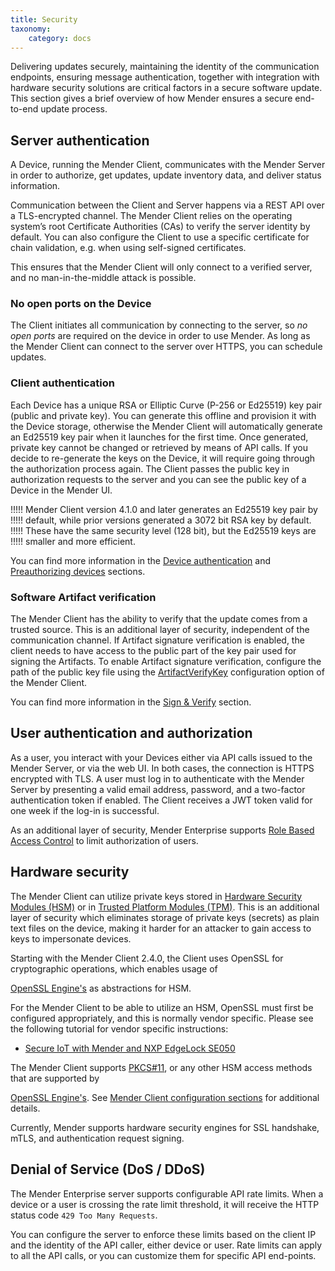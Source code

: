 ```yaml
---
title: Security
taxonomy:
    category: docs
---
```


Delivering updates securely, maintaining the identity of the communication
endpoints, ensuring message authentication, together with integration
with hardware security solutions are critical factors in a secure
software update. This section gives a brief overview of how Mender
ensures a secure end-to-end update process.

## Server authentication

A Device, running the Mender Client, communicates with the Mender Server in order
to authorize, get updates, update inventory data, and deliver status information.

Communication between the Client and Server happens via a REST API over a
TLS-encrypted channel. The Mender Client relies on the operating system’s root
Certificate Authorities (CAs) to verify the server identity by default. You can
also configure the Client to use a specific certificate for chain validation,
e.g. when using self-signed certificates.

This ensures that the Mender Client will only connect to a verified server, and
no man-in-the-middle attack is possible.


### No open ports on the Device

The Client initiates all communication by connecting to the server, so
*no open ports* are required on the device in order to use Mender. As long as
the Mender Client can connect to the server over HTTPS, you can schedule updates.


### Client authentication

Each Device has a unique RSA or Elliptic Curve (P-256 or Ed25519) key pair (public
and private key). You can generate this offline and provision it with the Device
storage, otherwise the Mender Client will automatically generate an Ed25519 key pair
when it launches for the first time. Once generated, private key cannot be changed
or retrieved by means of API calls. If you decide to re-generate the keys on the
Device, it will require going through the authorization process again. The Client
passes the public key in authorization requests to the server and you can see the
public key of a Device in the Mender UI.

<!-- AUTOVERSION: "version %"/ignore -->
!!!!! Mender Client version 4.1.0 and later generates an Ed25519 key pair by
!!!!! default, while prior versions generated a 3072 bit RSA key by default.
!!!!! These have the same security level (128 bit), but the Ed25519 keys are
!!!!! smaller and more efficient.

You can find more information in the
[Device authentication](../13.Device-authentication/docs.md)
and
[Preauthorizing devices](../../08.Server-integration/02.Preauthorizing-devices/docs.md)
sections.


### Software Artifact verification

The Mender Client has the ability to verify that the update comes from a
trusted source. This is an additional layer of security, independent of the
communication channel. If Artifact signature verification is enabled, the
client needs to have access to the public part of the key pair used for signing
the Artifacts.  To enable Artifact signature verification, configure the path
of the public key file using the
[ArtifactVerifyKey](../../03.Client-installation/07.Configuration/50.Configuration-options/docs.md#artifactverifykey)
configuration option of the Mender Client.

You can find more information in the
[Sign & Verify](../../06.Artifact-creation/07.Sign-and-verify/docs.md) section.


## User authentication and authorization

As a user, you interact with your Devices either via API calls issued to the
Mender Server, or via the web UI. In both cases, the connection is HTTPS
encrypted with TLS. A user must log in to authenticate with the Mender Server
by presenting a valid email address, password, and a two-factor authentication
token if enabled. The Client receives a JWT token valid for one week if the
log-in is successful.

As an additional layer of security, Mender Enterprise supports [Role Based Access
Control](../12.Role.Based.Access.Control/docs.md) to limit authorization of users.


## Hardware security

The Mender Client can utilize private keys stored in [Hardware Security
Modules (HSM)](https://en.wikipedia.org/wiki/Hardware_security_module) or in
[Trusted Platform Modules (TPM)](https://en.wikipedia.org/wiki/Trusted_Platform_Module).
This is an additional layer of security which eliminates storage of private keys
(secrets) as plain text files on the device, making it harder for an attacker
to gain access to keys to impersonate devices.

<!--AUTOVERSION: "Starting with the Mender Client %,"/ignore-->
Starting with the Mender Client 2.4.0, the Client uses OpenSSL for cryptographic
operations, which enables usage of
<!--AUTOVERSION: "www.openssl.org/docs/man%"/ignore-->
[OpenSSL Engine's](https://www.openssl.org/docs/man1.1.1/man1/engine.html) as
abstractions for HSM.

For the Mender Client to be able to utilize an HSM, OpenSSL must first be
configured appropriately, and this is normally vendor specific. Please see
the following tutorial for vendor specific instructions:
- [Secure IoT with Mender and NXP EdgeLock SE050](https://hub.mender.io/t/secure-iot-with-mender-and-nxp-edgelock-se050/2744)

The Mender Client supports [PKCS#11](https://tools.ietf.org/html/rfc7512), or
any other HSM access methods that are supported by
<!--AUTOVERSION: "www.openssl.org/docs/man%"/ignore-->
[OpenSSL Engine's](https://www.openssl.org/docs/man1.1.1/man1/engine.html). See
[Mender Client configuration sections](https://docs.mender.io/client-installation/configuration/configuration-options#httpsclient) for additional details.

Currently, Mender supports hardware security engines for SSL handshake, mTLS,
and authentication request signing.


## Denial of Service (DoS / DDoS)

The Mender Enterprise server supports configurable API rate limits. When a device or a user is
crossing the rate limit threshold, it will receive the HTTP status code `429 Too Many Requests`.

You can configure the server to enforce these limits based on the client IP and the identity
of the API caller, either device or user. Rate limits can apply to all the API calls, or you can
customize them for specific API end-points.

